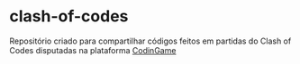 # clash-of-codes
Repositório criado para compartilhar códigos feitos em partidas do Clash of Codes disputadas na plataforma [CodinGame](https://www.codingame.com/multiplayer/clashofcode)
